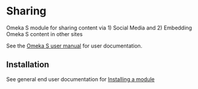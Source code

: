 # Sharing
Omeka S module for sharing content via 1) Social Media and 2) Embedding Omeka S content in other sites

See the [Omeka S user manual](http://omeka.org/s/docs/user-manual/modules/sharing/) for user documentation.

## Installation

See general end user documentation for [Installing a module](http://omeka.org/s/docs/user-manual/modules/#installing-modules)
